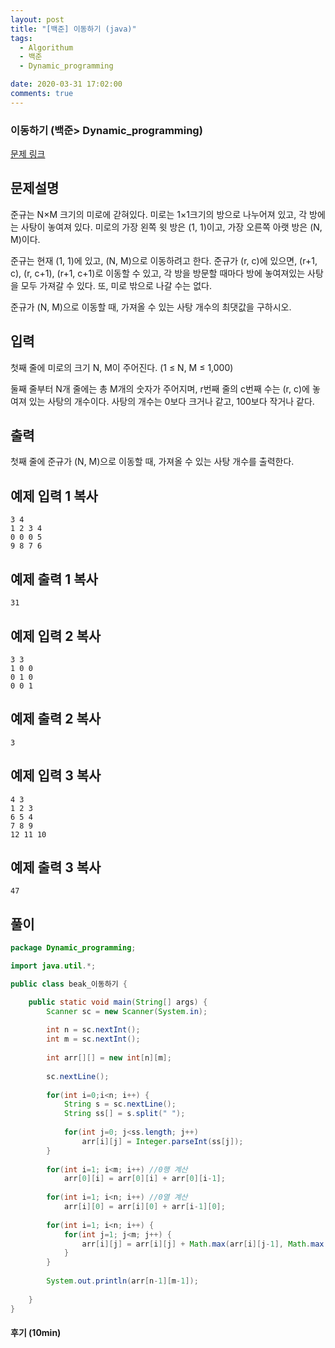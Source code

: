 ```yaml
---
layout: post
title: "[백준] 이동하기 (java)"
tags:
  - Algorithum
  - 백준
  - Dynamic_programming

date: 2020-03-31 17:02:00
comments: true
---
```




###   이동하기 (백준> Dynamic_programming)

[문제 링크](https://www.acmicpc.net/problem/11048 )

## 문제설명

준규는 N×M 크기의 미로에 갇혀있다. 미로는 1×1크기의 방으로 나누어져 있고, 각 방에는 사탕이 놓여져 있다. 미로의 가장 왼쪽 윗 방은 (1, 1)이고, 가장 오른쪽 아랫 방은 (N, M)이다.

준규는 현재 (1, 1)에 있고, (N, M)으로 이동하려고 한다. 준규가 (r, c)에 있으면, (r+1, c), (r, c+1), (r+1, c+1)로 이동할 수 있고, 각 방을 방문할 때마다 방에 놓여져있는 사탕을 모두 가져갈 수 있다. 또, 미로 밖으로 나갈 수는 없다.

준규가 (N, M)으로 이동할 때, 가져올 수 있는 사탕 개수의 최댓값을 구하시오.

## 입력

첫째 줄에 미로의 크기 N, M이 주어진다. (1 ≤ N, M ≤ 1,000)

둘째 줄부터 N개 줄에는 총 M개의 숫자가 주어지며, r번째 줄의 c번째 수는 (r, c)에 놓여져 있는 사탕의 개수이다. 사탕의 개수는 0보다 크거나 같고, 100보다 작거나 같다.

## 출력

첫째 줄에 준규가 (N, M)으로 이동할 때, 가져올 수 있는 사탕 개수를 출력한다.

## 예제 입력 1 복사

```
3 4
1 2 3 4
0 0 0 5
9 8 7 6
```

## 예제 출력 1 복사

```
31
```

## 예제 입력 2 복사

```
3 3
1 0 0
0 1 0
0 0 1
```

## 예제 출력 2 복사

```
3
```

## 예제 입력 3 복사

```
4 3
1 2 3
6 5 4
7 8 9
12 11 10
```

## 예제 출력 3 복사

```
47
```

## 풀이

```java
package Dynamic_programming;

import java.util.*;

public class beak_이동하기 {

	public static void main(String[] args) {
		Scanner sc = new Scanner(System.in);
		
		int n = sc.nextInt();
		int m = sc.nextInt();
		
		int arr[][] = new int[n][m];
		
		sc.nextLine();
		
		for(int i=0;i<n; i++) {
			String s = sc.nextLine();
			String ss[] = s.split(" ");
			
			for(int j=0; j<ss.length; j++)
				arr[i][j] = Integer.parseInt(ss[j]);
		}
		
		for(int i=1; i<m; i++) //0행 계산
			arr[0][i] = arr[0][i] + arr[0][i-1];
		
		for(int i=1; i<n; i++) //0열 계산
			arr[i][0] = arr[i][0] + arr[i-1][0];
		
		for(int i=1; i<n; i++) {
			for(int j=1; j<m; j++) {
				arr[i][j] = arr[i][j] + Math.max(arr[i][j-1], Math.max(arr[i-1][j], arr[i-1][j-1]));
			}
		}
		
		System.out.println(arr[n-1][m-1]);
		
	}
}

```

#### 후기 (10min)

